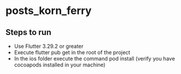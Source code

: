 # posts_korn_ferry

## Steps to run

* Use Flutter 3.29.2 or greater
* Execute flutter pub get in the root of the project
* In the ios folder execute the command pod install (verify you have cocoapods installed in your machine)
  

